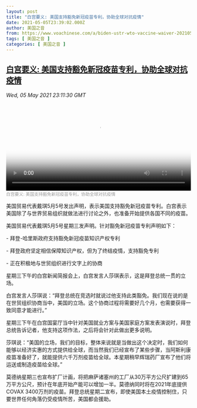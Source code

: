 ```yaml
---
layout: post
title: "白宫要义: 美国支持豁免新冠疫苗专利，协助全球对抗疫情"
date: 2021-05-05T23:39:02.000Z
author: 美国之音
from: https://www.voachinese.com/a/biden-ustr-wto-vaccine-waiver-20210505/5879636.html
tags: [ 美国之音 ]
categories: [ 美国之音 ]
---
```

<!--1620257942000-->
[白宫要义: 美国支持豁免新冠疫苗专利，协助全球对抗疫情](https://www.voachinese.com/a/biden-ustr-wto-vaccine-waiver-20210505/5879636.html)
------

<div>
<div><i>Wed, 05 May 2021 23:11:30 GMT</i></div><video poster="https://images.weserv.nl?url=gdb.voanews.com/a74e7494-1ac3-464a-9e09-41a04c6a3f3f_tv_r1_s_w900.jpg" src="https://av.voanews.com/Videoroot/Pangeavideo/2021/05/a/a7/a74e7494-1ac3-464a-9e09-41a04c6a3f3f_240p.mp4" style="width:100%" controls></video><div><small style="color: #999;">白宫要义: 美国支持豁免新冠疫苗专利，协助全球对抗疫情</small></div><p>美国贸易代表戴琪5月5号发出声明，表示美国支持豁免新冠疫苗专利。白宫表示美国除了与世界贸易组织就做法进行讨论之外，也准备开始提供各国不同的疫苗。</p><p>美国贸易代表戴琪5月5号星期三发声明。针对豁免新冠疫苗专利声明如下：</p><p>- 拜登-哈里斯政府支持豁免新冠疫苗知识产权专利</p><p>- 拜登政府坚定相信保障知识产权，但为了终结疫情，支持豁免专利</p><p>- 正在积极地与世贸组织进行文字上的协商</p><p>星期三下午的白宫新闻简报会上，白宫发言人莎琪表示，这是拜登总统一贯的立场。</p><p>白宫发言人莎琪说：“拜登总统在竞选时就说过他支持此类豁免。我们现在说的是在世贸组织协商当中，美国的立场。这个协商过程将需要好几个月，也需要获得一致同意才能进行。”</p><p>星期三下午在白宫国宴厅当中针对美国就业方案与美国家庭方案发表演说时，拜登总统告诉记者，他支持这项作法，之后将会针对此做出更多说明。</p><p>莎琪说：“美国的立场，我们的目标，整体来说就是当做出这个决定时，我们如何能够以经济实惠的方式提供给全球，而当然我们已经宣布了某些步骤，当阿斯利康疫苗准备好了，就能提供六千万剂疫苗给全球。本星期稍早辉瑞药厂宣布了他们将运送或制造疫苗给全球。”</p><p>莫德纳星期三也宣布扩厂计画，将把麻萨诸塞州的工厂从30万平方公尺扩建到65万平方公尺，预计在年底开始产能可以增加一半。莫德纳同时将在2021年底提供COVAX 3400万剂的疫苗。拜登总统星期二宣布，即使美国本土疫情控制住，只要世界任何角落仍受疫情所苦，美国都会援助。</p>
</div>
